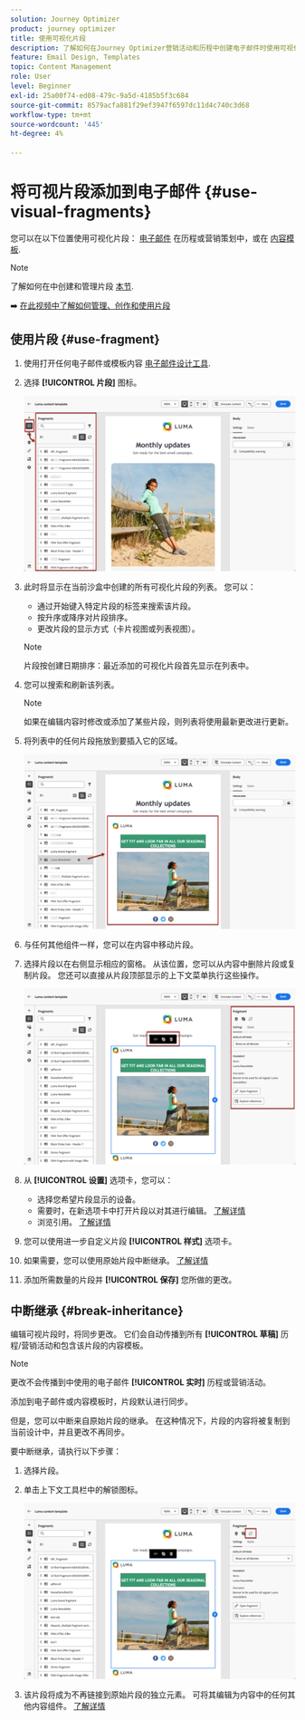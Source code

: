 ```yaml
---
solution: Journey Optimizer
product: journey optimizer
title: 使用可视化片段
description: 了解如何在Journey Optimizer营销活动和历程中创建电子邮件时使用可视化片段
feature: Email Design, Templates
topic: Content Management
role: User
level: Beginner
exl-id: 25a00f74-ed08-479c-9a5d-4185b5f3c684
source-git-commit: 8579acfa881f29ef3947f6597dc11d4c740c3d68
workflow-type: tm+mt
source-wordcount: '445'
ht-degree: 4%

---
```


# 将可视片段添加到电子邮件 {#use-visual-fragments}

您可以在以下位置使用可视化片段： [电子邮件](get-started-email-design.md) 在历程或营销策划中，或在 [内容模板](../content-management/content-templates.md).

>[!NOTE]
>
>了解如何在中创建和管理片段 [本节](../content-management/fragments.md).

➡️ [在此视频中了解如何管理、创作和使用片段](../content-management/fragments.md#video-fragments)

## 使用片段 {#use-fragment}

1. 使用打开任何电子邮件或模板内容 [电子邮件设计工具](get-started-email-design.md).

1. 选择 **[!UICONTROL 片段]** 图标。

   ![](assets/fragments-in-designer.png)

1. 此时将显示在当前沙盒中创建的所有可视化片段的列表。 您可以：

   * 通过开始键入特定片段的标签来搜索该片段。
   * 按升序或降序对片段排序。
   * 更改片段的显示方式（卡片视图或列表视图）。

   >[!NOTE]
   >
   >片段按创建日期排序：最近添加的可视化片段首先显示在列表中。

1. 您可以搜索和刷新该列表。

   >[!NOTE]
   >
   >如果在编辑内容时修改或添加了某些片段，则列表将使用最新更改进行更新。

1. 将列表中的任何片段拖放到要插入它的区域。

   ![](assets/fragment-insert.png)

1. 与任何其他组件一样，您可以在内容中移动片段。

1. 选择片段以在右侧显示相应的窗格。 从该位置，您可以从内容中删除片段或复制片段。 您还可以直接从片段顶部显示的上下文菜单执行这些操作。

   ![](assets/fragment-right-pane.png)

1. 从 **[!UICONTROL 设置]** 选项卡，您可以：

   * 选择您希望片段显示的设备。
   * 需要时，在新选项卡中打开片段以对其进行编辑。 [了解详情](../content-management/fragments.md#edit-fragments)
   * 浏览引用。 [了解详情](../content-management/fragments.md#explore-references)

1. 您可以使用进一步自定义片段 **[!UICONTROL 样式]** 选项卡。

1. 如果需要，您可以使用原始片段中断继承。 [了解详情](#break-inheritance)

1. 添加所需数量的片段并 **[!UICONTROL 保存]** 您所做的更改。

## 中断继承 {#break-inheritance}

编辑可视片段时，将同步更改。 它们会自动传播到所有 **[!UICONTROL 草稿]** 历程/营销活动和包含该片段的内容模板。

>[!NOTE]
>
>更改不会传播到中使用的电子邮件 **[!UICONTROL 实时]** 历程或营销活动。

添加到电子邮件或内容模板时，片段默认进行同步。

但是，您可以中断来自原始片段的继承。 在这种情况下，片段的内容将被复制到当前设计中，并且更改不再同步。

要中断继承，请执行以下步骤：

1. 选择片段。

1. 单击上下文工具栏中的解锁图标。

   ![](assets/fragment-break-inheritance.png)

1. 该片段将成为不再链接到原始片段的独立元素。 可将其编辑为内容中的任何其他内容组件。 [了解详情](content-components.md)
